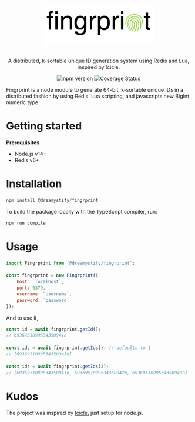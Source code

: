 <div align="center">
  <br/>
  <img src="./img/logo.png" width="300" />
  <br/>
  <br/>
  <p>
    A distributed, k-sortable unique ID generation system using Redis and Lua, inspired by Icicle.
  </p>
  <p>
  <a href="https://badge.fury.io/js/@dreamystify%2Ffingrprint"><img src="https://badge.fury.io/js/@dreamystify%2Ffingrprint.svg" alt="npm version" height="18"></a>
  <a href='https://coveralls.io/github/Dreamystify/fingrprint?branch=main'><img src='https://coveralls.io/repos/github/Dreamystify/fingrprint/badge.svg?branch=main' alt='Coverage Status' /></a>
  </p>
</div>

Fingrprint is a node module to generate 64-bit, k-sortable unique IDs in a distributed fashion by using Redis' Lua scripting, and javascripts new BigInt numeric type

# Getting started

**Prerequisites**

* Node.js v14+
* Redis v6+

# Installation

```js
npm install @dreamystify/fingrprint
```

To build the package locally with the TypeScript compiler, run:

```js
npm run compile
```

# Usage

```js
import Fingrprint from '@dreamystify/fingrprint';

const fingrprint = new Fingrprint({
    host: `localhost`,
    port: 6379,
    username: `username`,
    password: `password`
});
```

And to use it,

```js
const id = await fingrprint.getId();
// 6936951099534350941n

const ids = await fingrprint.getIds(); // defaults to 1
// [6936951099534350941n]

const ids = await fingrprint.getIds(3);
// [6936951099534350941n, 6936951099534350942n, 6936951099534350943n]
```

# Kudos

The project was inspired by [Icicle](https://github.com/intenthq/icicle), just setup for node.js.
